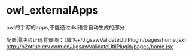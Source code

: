 # owl_externalApps
owl的手写的apps,不能通过dsl语言自动生成的部分

配置滑块验证码背景图：（域名+/JigsawValidateUtilPlugin/pages/home.jsx）
http://o2otrue.crv.com.cn/JigsawValidateUtilPlugin/pages/home.jsx